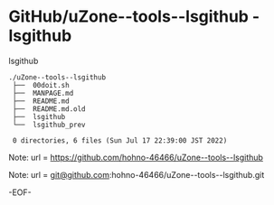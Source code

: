 # GitHub/uZone--tools--lsgithub - lsgithub

lsgithub

    ./uZone--tools--lsgithub
     ├──  00doit.sh
     ├──  MANPAGE.md
     ├──  README.md
     ├──  README.md.old
     ├──  lsgithub
     └──  lsgithub_prev
     
     0 directories, 6 files (Sun Jul 17 22:39:00 JST 2022)


Note: url = https://github.com/hohno-46466/uZone--tools--lsgithub

Note: url = git@github.com:hohno-46466/uZone--tools--lsgithub.git

-EOF-
